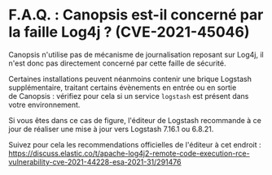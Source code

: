 # F.A.Q. : Canopsis est-il concerné par la faille Log4j ? (CVE-2021-45046)

Canopsis n'utilise pas de mécanisme de journalisation reposant sur Log4j, il n'est donc pas directement concerné par cette faille de sécurité.

Certaines installations peuvent néanmoins contenir une brique Logstash supplémentaire, traitant certains évènements en entrée ou en sortie de Canopsis : vérifiez pour cela si un service `logstash` est présent dans votre environnement.

Si vous êtes dans ce cas de figure, l'éditeur de Logstash recommande à ce jour de réaliser une mise à jour vers Logstash 7.16.1 ou 6.8.21.

Suivez pour cela les recommendations officielles de l'éditeur à cet endroit :  
<https://discuss.elastic.co/t/apache-log4j2-remote-code-execution-rce-vulnerability-cve-2021-44228-esa-2021-31/291476>
